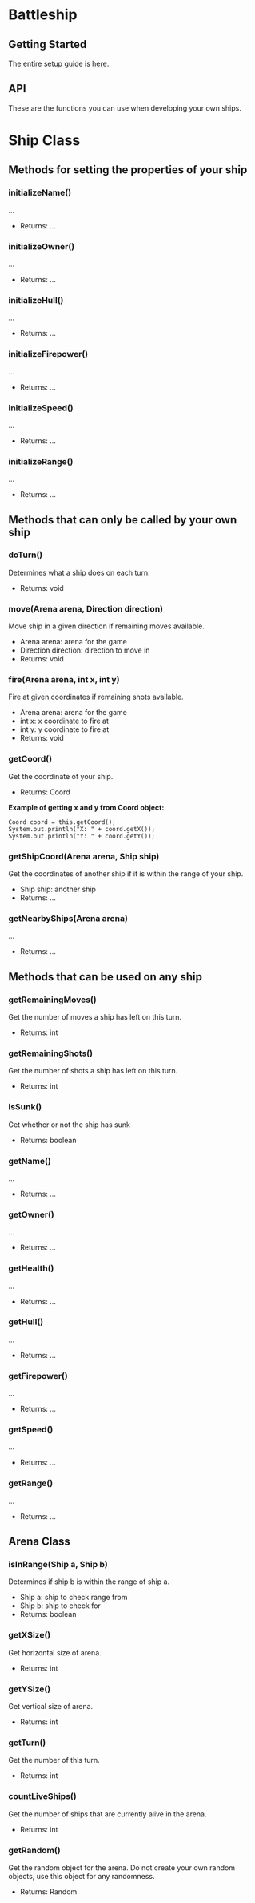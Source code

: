 # Battleship

## Getting Started
The entire setup guide is [here](https://illinoistechesi/github.io/battleshipsetup).

## API
These are the functions you can use when developing your own ships.

# Ship Class

## Methods for setting the properties of your ship

### initializeName()
...
- Returns: ...

### initializeOwner()
...
- Returns: ...

### initializeHull()
...
- Returns: ...

### initializeFirepower()
...
- Returns: ...

### initializeSpeed()
...
- Returns: ...

### initializeRange()
...
- Returns: ...

## Methods that can only be called by your own ship

### doTurn()
Determines what a ship does on each turn.
- Returns: void

### move(Arena arena, Direction direction)
Move ship in a given direction if remaining moves available.
- Arena arena: arena for the game
- Direction direction: direction to move in
- Returns: void

### fire(Arena arena, int x, int y)
Fire at given coordinates if remaining shots available.
- Arena arena: arena for the game
- int x: x coordinate to fire at
- int y: y coordinate to fire at
- Returns: void

### getCoord()
Get the coordinate of your ship.
- Returns: Coord

**Example of getting x and y from Coord object:**
```
Coord coord = this.getCoord();
System.out.println("X: " + coord.getX());
System.out.println("Y: " + coord.getY());
```

### getShipCoord(Arena arena, Ship ship)
Get the coordinates of another ship if it is within the range of your ship.
- Ship ship: another ship
- Returns: ...

### getNearbyShips(Arena arena)
...
- Returns: ...

## Methods that can be used on any ship

### getRemainingMoves()
Get the number of moves a ship has left on this turn.
- Returns: int

### getRemainingShots()
Get the number of shots a ship has left on this turn.
- Returns: int

### isSunk()
Get whether or not the ship has sunk
- Returns: boolean

### getName()
...
- Returns: ...

### getOwner()
...
- Returns: ...

### getHealth()
...
- Returns: ...

### getHull()
...
- Returns: ...

### getFirepower()
...
- Returns: ...

### getSpeed()
...
- Returns: ...

### getRange()
...
- Returns: ...

## Arena Class

### isInRange(Ship a, Ship b)
Determines if ship b is within the range of ship a.
- Ship a: ship to check range from
- Ship b: ship to check for
- Returns: boolean

### getXSize()
Get horizontal size of arena.
- Returns: int

### getYSize()
Get vertical size of arena.
- Returns: int

### getTurn()
Get the number of this turn.
- Returns: int

### countLiveShips()
Get the number of ships that are currently alive in the arena.
- Returns: int

### getRandom()
Get the random object for the arena. Do not create your own random objects, use this object for any randomness.
- Returns: Random





